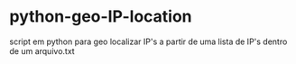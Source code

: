 # python-geo-IP-location
script em python para geo localizar IP's a partir de uma lista de IP's dentro de um arquivo.txt 
